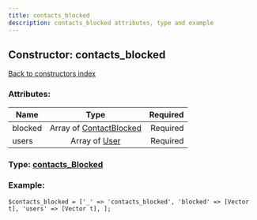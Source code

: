 ```yaml
---
title: contacts_blocked
description: contacts_blocked attributes, type and example
---
```

## Constructor: contacts\_blocked  
[Back to constructors index](index.md)



### Attributes:

| Name     |    Type       | Required |
|----------|:-------------:|---------:|
|blocked|Array of [ContactBlocked](../types/ContactBlocked.md) | Required|
|users|Array of [User](../types/User.md) | Required|



### Type: [contacts\_Blocked](../types/contacts_Blocked.md)


### Example:

```
$contacts_blocked = ['_' => 'contacts_blocked', 'blocked' => [Vector t], 'users' => [Vector t], ];
```